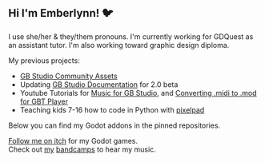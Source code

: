 ## Hi I'm Emberlynn! 🐦
I use she/her & they/them pronouns. I'm currently working for GDQuest as an assistant tutor. I'm also working toward graphic design diploma.

My previous projects:
- [GB Studio Community Assets](https://github.com/DeerTears/GB-Studio-Community-Assets)
- Updating [GB Studio Documentation](https://github.com/chrismaltby/gb-studio-site) for 2.0 beta
- Youtube Tutorials for [Music for GB Studio,](https://youtu.be/cLQ3ybY_ACA) and [Converting .midi to .mod for GBT Player](https://youtu.be/4AxZqK9_jKE)
- Teaching kids 7-16 how to code in Python with [pixelpad](https://pixelpad.io)

Below you can find my Godot addons in the pinned repositories.

[Follow me on itch](https://deertears.itch.io/) for my Godot games.  
Check out [my](https://daryldee.bandcamp.com/) [bandcamps](https://goodnightgirl.bandcamp.com) to hear my music.

<!--
**DeerTears/DeerTears** is a ✨ _special_ ✨ repository because its `README.md` (this file) appears on your GitHub profile.
-->

